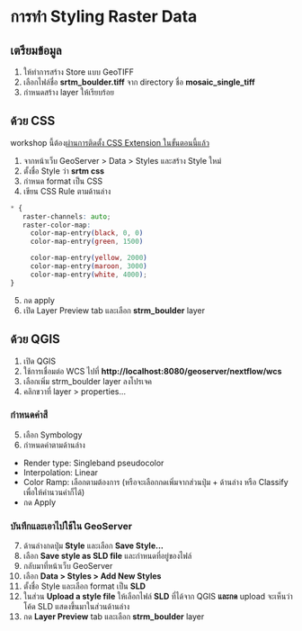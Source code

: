 
# การทำ Styling Raster Data 


## เตรียมข้อมูล 

1. ให้ทำการสร้าง Store แบบ GeoTIFF
2. เลือกไฟล์ชื่อ **srtm_boulder.tiff** จาก directory ชื่อ **mosaic_single_tiff**
3. กำหนดสร้าง layer ให้เรียบร้อย


## ด้วย CSS 

workshop นี้ต้อง[ผ่านการติดตั้ง CSS Extension ในขั้นตอนนี้แล้ว](../../day1/add-extension.md)

1. จากหน้าเว็บ GeoServer > Data > Styles และสร้าง Style ใหม่
2. ตั้งชื่อ Style ว่า **srtm css**
3. กำหนด format เป็น CSS 
4. เขียน CSS Rule ตามด้านล่าง 

```css
* {
   raster-channels: auto;
   raster-color-map:
     color-map-entry(black, 0, 0)
     color-map-entry(green, 1500)

     color-map-entry(yellow, 2000)
     color-map-entry(maroon, 3000)
     color-map-entry(white, 4000);
}
```

5. กด apply
6. เปิด Layer Preview tab และเลือก **strm_boulder** layer

## ด้วย QGIS

1. เปิด QGIS
2. ใช้การเชื่อมต่อ WCS ไปที่ **http://localhost:8080/geoserver/nextflow/wcs**
3. เลือกเพิ่ม strm_boulder layer ลงโปรเจค
4. คลิกขวาที่ layer > properties...

### กำหนดค่าสี

5. เลือก Symbology
6. กำหนดค่าตามด้านล่าง

- Render type: Singleband pseudocolor
- Interpolation: Linear
- Color Ramp: เลือกตามต้องการ (หรือจะเลือกกดเพิ่มจากส่วนปุ่ม + ด้านล่าง หรือ Classify เพื่อให้คำนวนค่าก็ได้)
- กด Apply 

### บันทึกและเอาไปใช้ใน GeoServer

7.  ด้านล่างกดปุ่ม **Style** และเลือก **Save Style...**
8. เลือก **Save style as SLD file** และกำหนดที่อยู่ของไฟล์
9. กลับมาที่หน้าเว็บ GeoServer 
10. เลือก **Data > Styles > Add New Styles**
11. ตั้งชื่อ Style และเลือก format เป็น **SLD**
12. ในส่วน **Upload a style file** ให้เลือกไฟล์ **SLD** ที่ได้จาก QGIS **และกด** upload จะเห็นว่าโค้ด SLD แสดงขึ้นมาในส่วนด้านล่าง
13. กด **Layer Preview** tab และเลือก **strm_boulder** layer
